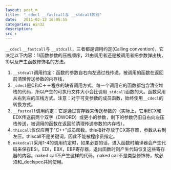```yaml
---
layout: post_m
title:  "_cdecl __fastcall与 __stdcall区别"
date:   2011-02-12 16:05:55
categories: Win32
description:  
src :  
---
```



`__cdecl` `__fastcall`与 `__stdcall`，三者都是调用约定(Calling convention)，它决定以下内容：1)函数参数的压栈顺序，2)由调用者还是被调用者把参数弹出栈，3)以及产生函数修饰名的方法。
 
1. `__stdcall`调用约定：函数的参数自右向左通过栈传递，被调用的函数在返回前清理传送参数的内存栈，
2. `_cdecl`是C和C＋＋程序的缺省调用方式。每一个调用它的函数都包含清空堆栈的代码，所以产生的可执行文件大小会比调用`_stdcall`函数的大。函数采用从右到左的压栈方式。注意：对于可变参数的成员函数，始终使用`__cdecl`的转换方式。
3. `__fastcall`调用约定：它是通过寄存器来传送参数的（实际上，它用ECX和EDX传送前两个双字（DWORD）或更小的参数，剩下的参数仍旧自右向左压栈传送，被调用的函数在返回前清理传送参数的内存栈）。
4. `thiscall`仅仅应用于"C++"成员函数。this指针存放于CX寄存器，参数从右到左压。thiscall不是关键词，因此不能被程序员指定。
5. `nakedcall`采用1-4的调用约定时，如果必要的话，进入函数时编译器会产生代码来保存ESI，EDI，EBX，EBP寄存器，退出函数时则产生代码恢复这些寄存器的内容。naked call不产生这样的代码。naked call不是类型修饰符，故必须和_declspec共同使用。